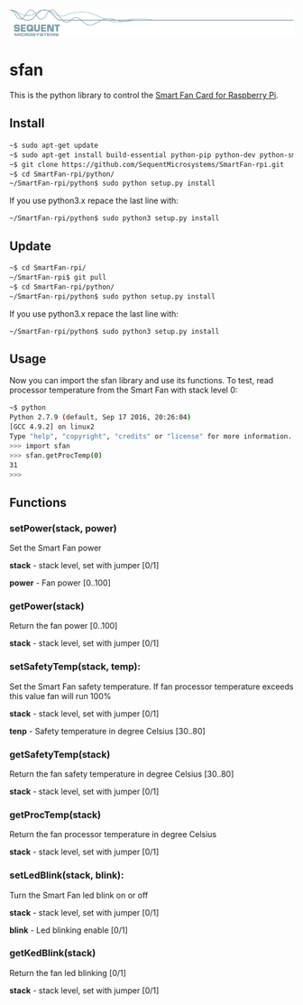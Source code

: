 [![sfan](../images/sequent.jpg)](https://www.sequentmicrosystems.com)

# sfan

This is the python library to control the [Smart Fan Card for Raspberry Pi](https://sequentmicrosystems.com/product/smart-fan-hat-for-raspberry-pi/).

## Install

```bash
~$ sudo apt-get update
~$ sudo apt-get install build-essential python-pip python-dev python-smbus git
~$ git clone https://github.com/SequentMicrosystems/SmartFan-rpi.git
~$ cd SmartFan-rpi/python/
~/SmartFan-rpi/python$ sudo python setup.py install
```
If you use python3.x repace the last line with:
```
~/SmartFan-rpi/python$ sudo python3 setup.py install
```
## Update

```bash
~$ cd SmartFan-rpi/
~/SmartFan-rpi$ git pull
~$ cd SmartFan-rpi/python/
~/SmartFan-rpi/python$ sudo python setup.py install
```
If you use python3.x repace the last line with:
```
~/SmartFan-rpi/python$ sudo python3 setup.py install
```
## Usage 

Now you can import the sfan library and use its functions. To test, read processor temperature from the Smart Fan with stack level 0:

```bash
~$ python
Python 2.7.9 (default, Sep 17 2016, 20:26:04)
[GCC 4.9.2] on linux2
Type "help", "copyright", "credits" or "license" for more information.
>>> import sfan
>>> sfan.getProcTemp(0)
31
>>>
```


## Functions

### setPower(stack, power)

Set the Smart Fan power

**stack** - stack level, set with jumper [0/1]

**power** - Fan power  [0..100]


### getPower(stack)

Return the fan power [0..100]

**stack** - stack level, set with jumper [0/1]


### setSafetyTemp(stack, temp):

Set the Smart Fan safety temperature. If fan processor temperature exceeds this value fan will run 100%

**stack** - stack level, set with jumper [0/1]

**tenp** - Safety temperature in degree Celsius  [30..80]


### getSafetyTemp(stack)

Return the fan safety temperature in degree Celsius [30..80]

**stack** - stack level, set with jumper [0/1]


### getProcTemp(stack)

Return the fan processor temperature in degree Celsius

**stack** - stack level, set with jumper [0/1]


### setLedBlink(stack, blink):

Turn the Smart Fan led blink on or off  

**stack** - stack level, set with jumper [0/1]

**blink** - Led blinking enable [0/1]


### getKedBlink(stack)

Return the fan led blinking [0/1]

**stack** - stack level, set with jumper [0/1]
